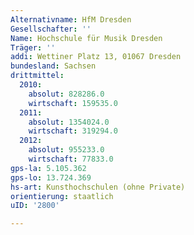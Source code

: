 ```yaml
---
Alternativname: HfM Dresden
Gesellschafter: ''
Name: Hochschule für Musik Dresden
Träger: ''
addi: Wettiner Platz 13, 01067 Dresden
bundesland: Sachsen
drittmittel:
  2010:
    absolut: 828286.0
    wirtschaft: 159535.0
  2011:
    absolut: 1354024.0
    wirtschaft: 319294.0
  2012:
    absolut: 955233.0
    wirtschaft: 77833.0
gps-la: 5.105.362
gps-lo: 13.724.369
hs-art: Kunsthochschulen (ohne Private)
orientierung: staatlich
uID: '2800'

---
```


